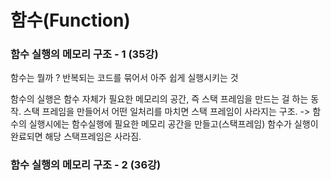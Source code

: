 # 함수(Function) 

### 함수 실행의 메모리 구조 - 1 (35강)

함수는 뭘까 ? 반복되는 코드를 묶어서 아주 쉽게 실행시키는 것

함수의 실행은 함수 자체가 필요한 메모리의 공간, 즉 스택 프레임을 만드는 걸 하는 동작. 스택 프레임을 만들어서 어떤 일처리를 마치면 스택 프레임이 사라지는 구조. -> 함수의 실행시에는 함수실행에 필요한 메모리 공간을 만들고(스택프레임) 함수가 실행이 완료되면 해당 스택프레임은 사라짐.

### 함수 실행의 메모리 구조 - 2 (36강)

